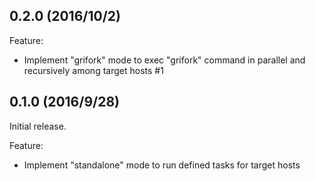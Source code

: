## 0.2.0 (2016/10/2)

Feature:

- Implement "grifork" mode to exec "grifork" command in parallel and recursively
  among target hosts #1

## 0.1.0 (2016/9/28)

Initial release.

Feature:

- Implement "standalone" mode to run defined tasks for target hosts
